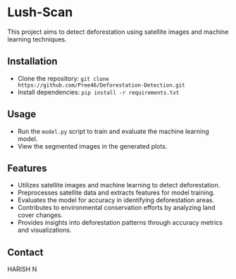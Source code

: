 # Lush-Scan

This project aims to detect deforestation using satellite images and machine learning techniques.

## Installation

- Clone the repository: `git clone https://github.com/Pree46/Deforestation-Detection.git`
- Install dependencies: `pip install -r requirements.txt`

## Usage

- Run the `model.py` script to train and evaluate the machine learning model.
- View the segmented images in the generated plots.

## Features

- Utilizes satellite images and machine learning to detect deforestation.
- Preprocesses satellite data and extracts features for model training.
- Evaluates the model for accuracy in identifying deforestation areas.
- Contributes to environmental conservation efforts by analyzing land cover changes.
- Provides insights into deforestation patterns through accuracy metrics and visualizations.


## Contact

HARISH N



